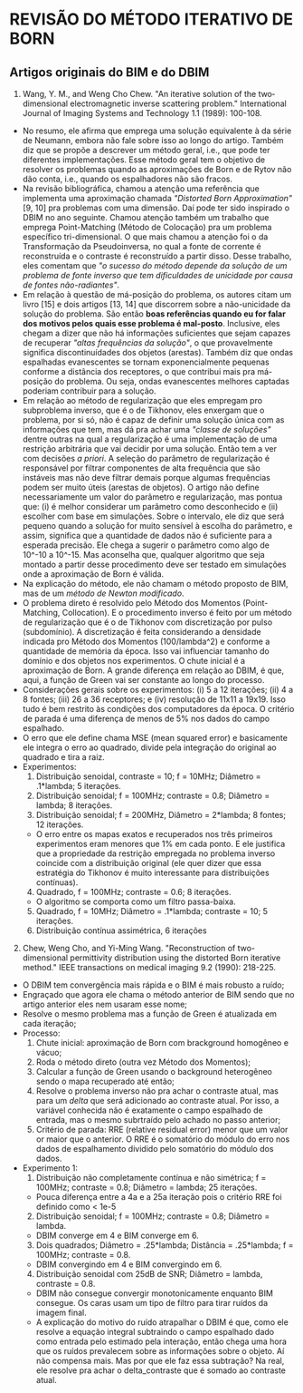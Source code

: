 # REVISÃO DO MÉTODO ITERATIVO DE BORN

## Artigos originais do BIM e do DBIM

1. Wang, Y. M., and Weng Cho Chew. "An iterative solution of the two‐dimensional electromagnetic inverse scattering problem." International Journal of Imaging Systems and Technology 1.1 (1989): 100-108.

  - No resumo, ele afirma que emprega uma solução equivalente à da série de Neumann, embora não fale sobre isso ao longo do artigo. Também diz que se propõe a descrever um método geral, i.e., que pode ter diferentes implementações. Esse método geral tem o objetivo de resolver os problemas quando as aproximações de Born e de Rytov não dão conta, i.e., quando os espalhadores não são fracos.
  - Na revisão bibliográfica, chamou a atenção uma referência que implementa uma aproximação chamada *"Distorted Born Approximation"* [9, 10] pra problemas com uma dimensão. Daí pode ter sido inspirado o DBIM no ano seguinte. Chamou atenção também um trabalho que emprega Point-Matching (Método de Colocação) pra um problema específico tri-dimensional. O que mais chamou a atenção foi o da Transformação da Pseudoinversa, no qual a fonte de corrente é reconstruída e o contraste é reconstruído a partir disso. Desse trabalho, eles comentam que *"o sucesso do método depende da solução de um problema de fonte inverso que tem dificuldades de unicidade por causa de fontes não-radiantes"*. 
  - Em relação à questão de má-posição do problema, os autores citam um livro [15] e dois artigos [13, 14] que discorrem sobre a não-unicidade da solução do problema. São então **boas referências quando eu for falar dos motivos pelos quais esse problema é mal-posto**. Inclusive, eles chegam a dizer que não há informações suficientes que sejam capazes de recuperar *"altas frequências da solução"*, o que provavelmente significa discontinuídades dos objetos (arestas). Também diz que ondas espalhadas evanescentes se tornam exponencialmente pequenas conforme a distância dos receptores, o que contribui mais pra má-posição do problema. Ou seja, ondas evanescentes melhores captadas poderiam contribuir para a solução.
  - Em relação ao método de regularização que eles empregam pro subproblema inverso, que é o de Tikhonov, eles enxergam que o problema, por si só, não é capaz de definir uma solução única com as informações que tem, mas dá pra achar uma *"classe de soluções"* dentre outras na qual a regularização é uma implementação de uma restrição arbitrária que vai decidir por uma solução. Então tem a ver com decisões *a priori*. A seleção do parâmetro de regularização é responsável por filtrar componentes de alta frequência que são instáveis mas não deve filtrar demais porque algumas frequências podem ser muito úteis (arestas de objetos). O artigo não define necessariamente um valor do parâmetro e regularização, mas pontua que: (i) é melhor considerar um parâmetro como desconhecido e (ii) escolher com base em simulações. Sobre o intervalo, ele diz que será pequeno quando a solução for muito sensível à escolha do parâmetro, e assim,  significa que a quantidade de dados não é suficiente para a esperada precisão. Ele chega a sugerir o parâmetro como algo de 10^-10 a 10^-15. Mas aconselha que, qualquer algoritmo que seja montado a partir desse procedimento deve ser testado em simulações onde a aproximação de Born é válida.
  - Na explicação do método, ele não chamam o método proposto de BIM, mas de um *método de Newton modificado*.
  - O problema direto é resolvido pelo Método dos Momentos (Point-Matching, Collocation). E o procedimento inverso é feito por um método de regularização que é o de Tikhonov com discretização por pulso (subdomínio). A discretização é feita considerando a densidade indicada pro Método dos Momentos (100/lambda^2) e conforme a quantidade de memória da época. Isso vai influenciar tamanho do domínio e dos objetos nos experimentos. O chute inicial é a aproximação de Born. A grande diferença em relação ao DBIM, é que, aqui, a função de Green vai ser constante ao longo do processo. 
  - Considerações gerais sobre os experimentos: (i) 5 a 12 iterações; (ii) 4 a 8 fontes; (iii) 26 a 36 receptores; e (iv) resolução de 11x11 a 19x19. Isso tudo é bem restrito às condições dos computadores da época. O critério de parada é uma diferença de menos de 5% nos dados do campo espalhado.
  - O erro que ele define chama MSE (mean squared error) e basicamente ele integra o erro ao quadrado, divide pela integração do original ao quadrado e tira a raiz.
  - Experimentos:
    1. Distribuição senoidal, contraste = 10; f = 10MHz; Diâmetro = .1\*lambda; 5 iterações.
    2. Distribuição senoidal; f = 100MHz; contraste = 0.8; Diâmetro = lambda; 8 iterações.
    3. Distribuição senoidal; f = 200MHz, Diâmetro = 2\*lambda; 8 fontes; 12 iterações.  
      - O erro entre os mapas exatos e recuperados nos três primeiros experimentos eram menores que 1% em cada ponto. E ele justifica que a propriedade da restrição empregada no problema inverso coincide com a distribuição original (ele quer dizer que essa estratégia do Tikhonov é muito interessante para distribuições contínuas).
    4. Quadrado, f = 100MHz; contraste = 0.6; 8 iterações.
      - O algoritmo se comporta como um filtro passa-baixa.
    5. Quadrado, f = 10MHz; Diâmetro = .1\*lambda; contraste = 10; 5 iterações.
    6. Distribuição contínua assimétrica, 6 iterações

2. Chew, Weng Cho, and Yi-Ming Wang. "Reconstruction of two-dimensional permittivity distribution using the distorted Born iterative method." IEEE transactions on medical imaging 9.2 (1990): 218-225.

  - O DBIM tem convergência mais rápida e o BIM é mais robusto a ruído;
  - Engraçado que agora ele chama o método anterior de BIM sendo que no artigo anterior eles nem usaram esse nome;
  - Resolve o mesmo problema mas a função de Green é atualizada em cada iteração;
  - Processo:
    1. Chute inicial: aproximação de Born com brackground homogêneo e vácuo;
    2. Roda o método direto (outra vez Método dos Momentos);
    3. Calcular a função de Green usando o background heterogêneo sendo o mapa recuperado até então;
    4. Resolve o problema inverso não pra achar o contraste atual, mas para um *delta* que será adicionado ao contraste atual. Por isso, a variável conhecida não é exatamente o campo espalhado de entrada, mas o mesmo subrtraído pelo achado no passo anterior;
    5. Critério de parada: RRE (relative residual error) menor que um valor or maior que o anterior. O RRE é o somatório do módulo do erro nos dados de espalhamento dividido pelo somatório do módulo dos dados.
  - Experimento 1:
    1. Distribuição não completamente contínua e não simétrica; f = 100MHz; contraste = 0.8; Diâmetro = lambda; 25 iterações.
      * Pouca diferença entre a 4a e a 25a iteração pois o critério RRE foi definido como < 1e-5
    2. Distribuição senoidal; f = 100MHz; contraste = 0.8; Diâmetro = lambda.
      * DBIM converge em 4 e BIM converge em 6.
    3. Dois quadrados; Diâmetro = .25\*lambda; Distância = .25\*lambda; f = 100MHz; contraste = 0.8.
      * DBIM convergindo em 4 e BIM convergindo em 6.
    4. Distribuição senoidal com 25dB de SNR; Diâmetro = lambda, contraste = 0.8.
      * DBIM não consegue convergir monotonicamente enquanto BIM consegue. Os caras usam um tipo de filtro para tirar ruídos da imagem final.
      * A explicação do motivo do ruído atrapalhar o DBIM é que, como ele resolve a equação integral subtraindo o campo espalhado dado como entrada pelo estimado pela interação, então chega uma hora que os ruídos prevalecem sobre as informações sobre o objeto. Aí não compensa mais. Mas por que ele faz essa subtração? Na real, ele resolve pra achar o delta_contraste que é somado ao contraste atual.
